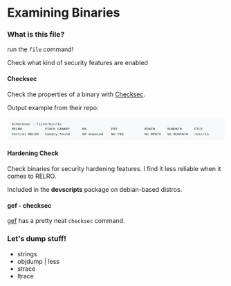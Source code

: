 # Examining Binaries

### What is this file?

run the `file` command!

Check what kind of security features are enabled

#### Checksec

Check the properties of a binary with [Checksec](https://github.com/slimm609/checksec.sh).

Output example from their repo:

![](../.gitbook/assets/image.png)

#### Hardening Check

Check binaries for security hardening features. I find it less reliable when it comes to RELRO.

Included in the **devscripts** package on debian-based distros.

#### gef - checksec

[gef](https://github.com/hugsy/gef) has a pretty neat `checksec` command.

### Let's dump stuff!

* strings
* objdump \| less
* strace
* ltrace

